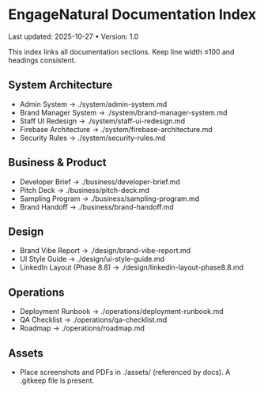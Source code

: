 # EngageNatural Documentation Index

Last updated: 2025-10-27 • Version: 1.0

This index links all documentation sections. Keep line width ≤100 and headings consistent.

## System Architecture

- Admin System → ./system/admin-system.md
- Brand Manager System → ./system/brand-manager-system.md
- Staff UI Redesign → ./system/staff-ui-redesign.md
- Firebase Architecture → ./system/firebase-architecture.md
- Security Rules → ./system/security-rules.md

## Business & Product

- Developer Brief → ./business/developer-brief.md
- Pitch Deck → ./business/pitch-deck.md
- Sampling Program → ./business/sampling-program.md
- Brand Handoff → ./business/brand-handoff.md

## Design

- Brand Vibe Report → ./design/brand-vibe-report.md
- UI Style Guide → ./design/ui-style-guide.md
- LinkedIn Layout (Phase 8.8) → ./design/linkedin-layout-phase8.8.md

## Operations

- Deployment Runbook → ./operations/deployment-runbook.md
- QA Checklist → ./operations/qa-checklist.md
- Roadmap → ./operations/roadmap.md

## Assets

- Place screenshots and PDFs in ./assets/ (referenced by docs). A .gitkeep file is present.
